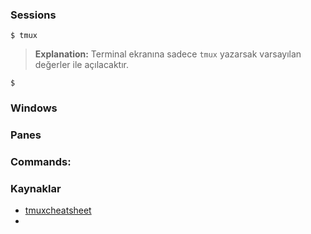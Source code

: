### Sessions
```shell
$ tmux
```
> **Explanation:**
> Terminal ekranına sadece `tmux` yazarsak varsayılan değerler ile açılacaktır.

```shell
$ 
```
### Windows
### Panes

### Commands:


### Kaynaklar
+ [tmuxcheatsheet](https://tmuxcheatsheet.com/)
+ 